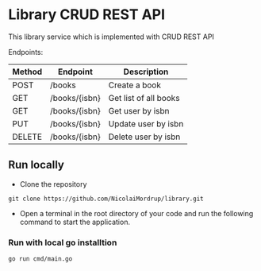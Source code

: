 # Library CRUD REST API
This library service which is implemented with CRUD REST API



Endpoints: 

| Method        | Endpoint      |  Description             |
| ------------- | ------------- | ------------------------ |
| POST          | /books        | Create a book            |
| GET           | /books/{isbn}         | Get list of all books    |
| GET           | /books/{isbn}   | Get user by isbn           |
| PUT           | /books/{isbn}   | Update user by isbn      |
| DELETE        | /books/{isbn}   | Delete user by isbn      |

## Run locally

- Clone the repository
```
git clone https://github.com/NicolaiMordrup/library.git
```
-  Open a terminal in the root directory of your code and run the following command to start the application.

### Run with local go installtion
```
go run cmd/main.go
```